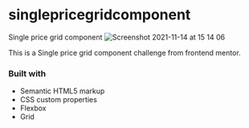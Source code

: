 # singlepricegridcomponent
Single price grid component
![Screenshot 2021-11-14 at 15 14 06](https://user-images.githubusercontent.com/50029126/141687562-ea9a6fb4-1461-4ea7-b654-5f064bd43a3e.png)

This is a Single price grid component challenge from frontend mentor.


### Built with

- Semantic HTML5 markup
- CSS custom properties
- Flexbox
- Grid
